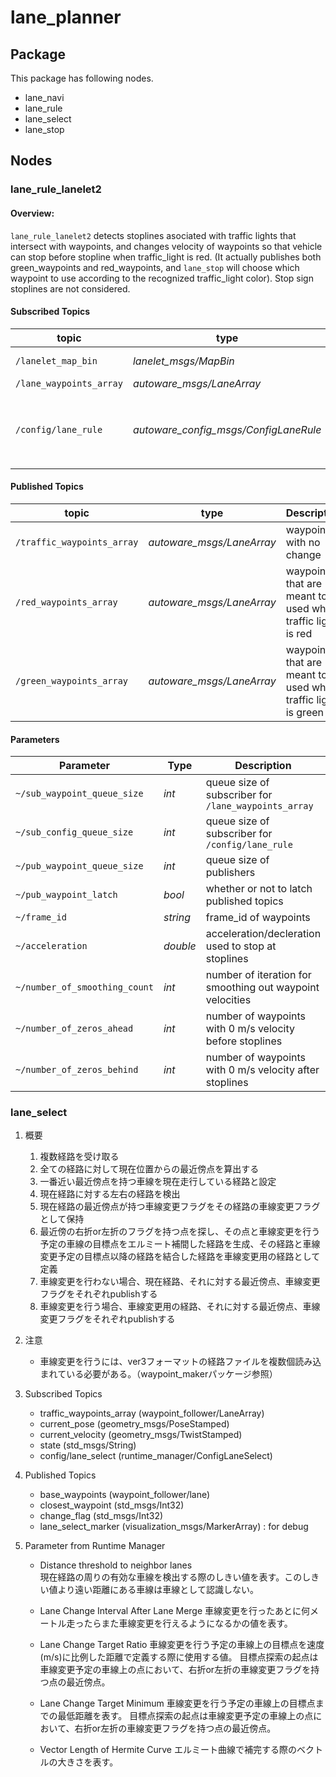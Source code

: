 # lane_planner

## Package

This package has following nodes.
- lane_navi
- lane_rule
- lane_select
- lane_stop

## Nodes

### lane_rule_lanelet2
#### Overview:<br>
`lane_rule_lanelet2` detects stoplines asociated with traffic lights that intersect with waypoints, and changes velocity of waypoints so that vehicle can stop before stopline when traffic_light is red. (It actually publishes both green_waypoints and red_waypoints, and `lane_stop` will choose which waypoint to use according to the recognized traffic_light color).
Stop sign stoplines are not considered.

#### Subscribed Topics
|topic| type | Description|
|----------|-----|--------|
|`/lanelet_map_bin`|*lanelet_msgs/MapBin*|binary data of lanelet2 map|
|`/lane_waypoints_array`|*autoware_msgs/LaneArray*|global waypoints|
|`/config/lane_rule`|*autoware_config_msgs/ConfigLaneRule*|topics to update parameters at runtime. Note that `stopline_search_radius` member is not used in this node.|

#### Published Topics

|topic| type | Description|
|----------|-----|--------|
|`/traffic_waypoints_array`|*autoware_msgs/LaneArray*|waypoints with no change|
|`/red_waypoints_array`|*autoware_msgs/LaneArray*|waypoints that are meant to be used when traffic light is red|
|`/green_waypoints_array`|*autoware_msgs/LaneArray*|waypoints that are meant to be used when traffic light is green|

#### Parameters

|Parameter| Type| Description|Default|
|----------|-----|--------|---|
|`~/sub_waypoint_queue_size`|*int*|queue size of subscriber for `/lane_waypoints_array`|`1`|
|`~/sub_config_queue_size`|*int*|queue size of subscriber for `/config/lane_rule`|`1`|
|`~/pub_waypoint_queue_size`|*int*|queue size of publishers|`1`|
|`~/pub_waypoint_latch`|*bool*|whether or not to latch published topics|`true`|
|`~/frame_id`|*string*|frame_id of waypoints|`"map"`|
|`~/acceleration`|*double*|acceleration/decleration used to stop at stoplines|`1`|
|`~/number_of_smoothing_count`|*int*|number of iteration for smoothing out waypoint velocities|`0`|
|`~/number_of_zeros_ahead`|*int*|number of waypoints with 0 m/s velocity before stoplines|`0`|
|`~/number_of_zeros_behind`|*int*|number of waypoints with 0 m/s velocity after stoplines|`0`|

### lane_select

1. 概要
    1. 複数経路を受け取る
    1. 全ての経路に対して現在位置からの最近傍点を算出する
    1. 一番近い最近傍点を持つ車線を現在走行している経路と設定
    1. 現在経路に対する左右の経路を検出
    1. 現在経路の最近傍点が持つ車線変更フラグをその経路の車線変更フラグとして保持
    1. 最近傍の右折or左折のフラグを持つ点を探し、その点と車線変更を行う予定の車線の目標点をエルミート補間した経路を生成、その経路と車線変更予定の目標点以降の経路を結合した経路を車線変更用の経路として定義
    1. 車線変更を行わない場合、現在経路、それに対する最近傍点、車線変更フラグをそれぞれpublishする
    1. 車線変更を行う場合、車線変更用の経路、それに対する最近傍点、車線変更フラグをそれぞれpublishする

1. 注意
    - 車線変更を行うには、ver3フォーマットの経路ファイルを複数個読み込まれている必要がある。（waypoint_makerパッケージ参照）

1. Subscribed Topics

    - traffic_waypoints_array (waypoint_follower/LaneArray)
    - current_pose (geometry_msgs/PoseStamped)
    - current_velocity (geometry_msgs/TwistStamped)
    - state (std_msgs/String)
    - config/lane_select (runtime_manager/ConfigLaneSelect)

1. Published Topics

    - base_waypoints (waypoint_follower/lane)
    - closest_waypoint (std_msgs/Int32)
    - change_flag (std_msgs/Int32)
    - lane_select_marker (visualization_msgs/MarkerArray) : for debug

1. Parameter from Runtime Manager

    - Distance threshold to neighbor lanes<br>
    現在経路の周りの有効な車線を検出する際のしきい値を表す。このしきい値より遠い距離にある車線は車線として認識しない。

    - Lane Change Interval After Lane Merge
    車線変更を行ったあとに何メートル走ったらまた車線変更を行えるようになるかの値を表す。

    - Lane Change Target Ratio
    車線変更を行う予定の車線上の目標点を速度(m/s)に比例した距離で定義する際に使用する値。
    目標点探索の起点は車線変更予定の車線上の点において、右折or左折の車線変更フラグを持つ点の最近傍点。
    - Lane Change Target Minimum
    車線変更を行う予定の車線上の目標点までの最低距離を表す。
    目標点探索の起点は車線変更予定の車線上の点において、右折or左折の車線変更フラグを持つ点の最近傍点。
    - Vector Length of Hermite Curve
    エルミート曲線で補完する際のベクトルの大きさを表す。

